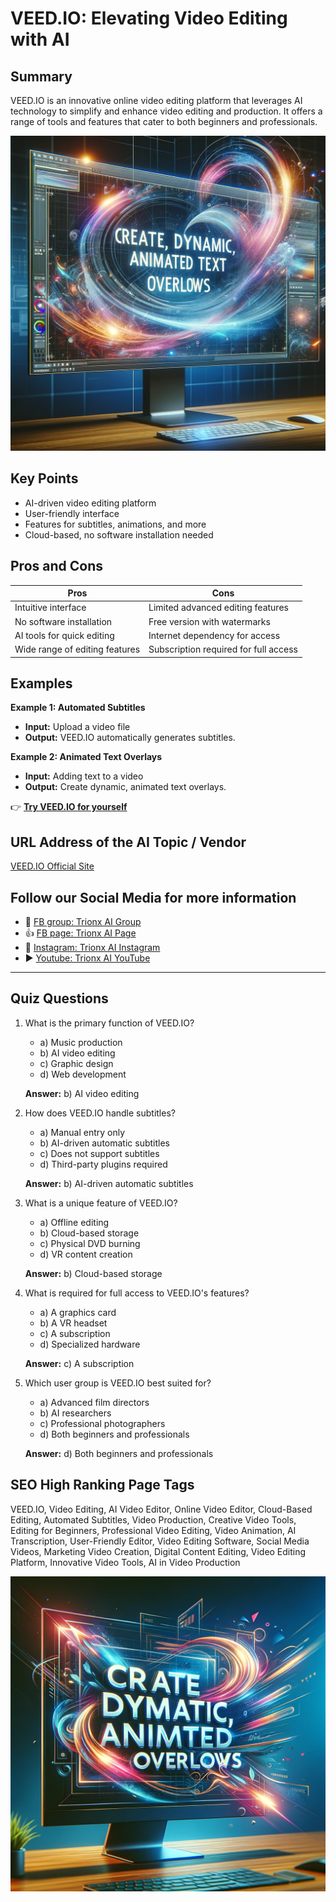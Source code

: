 
# VEED.IO: Elevating Video Editing with AI

## Summary
VEED.IO is an innovative online video editing platform that leverages AI technology to simplify and enhance video editing and production. It offers a range of tools and features that cater to both beginners and professionals.


![Alt text](veed.webp)


## Key Points
- AI-driven video editing platform
- User-friendly interface
- Features for subtitles, animations, and more
- Cloud-based, no software installation needed

## Pros and Cons

| Pros                           | Cons                               |
|--------------------------------|------------------------------------|
| Intuitive interface            | Limited advanced editing features  |
| No software installation       | Free version with watermarks       |
| AI tools for quick editing     | Internet dependency for access     |
| Wide range of editing features | Subscription required for full access |


## Examples

**Example 1: Automated Subtitles**
- **Input:** Upload a video file
- **Output:** VEED.IO automatically generates subtitles.

**Example 2: Animated Text Overlays**
- **Input:** Adding text to a video
- **Output:** Create dynamic, animated text overlays.

👉 [**Try VEED.IO for yourself**](https://www.veed.io/)

## URL Address of the AI Topic / Vendor
[VEED.IO Official Site](https://www.veed.io/)

## Follow our Social Media for more information
- 📘 <a href="https://www.facebook.com/groups/trionxai" target="_blank">FB group: Trionx AI Group</a>
- 👍 <a href="https://www.facebook.com/ai.trionxai" target="_blank">FB page: Trionx AI Page</a>
- 📸 <a href="https://www.instagram.com/trionxai/" target="_blank">Instagram: Trionx AI Instagram</a>
- ▶️ <a href="https://www.youtube.com/@robotdocs/" target="_blank">Youtube: Trionx AI YouTube</a>

---

## Quiz Questions

1. What is the primary function of VEED.IO?
   - a) Music production
   - b) AI video editing
   - c) Graphic design
   - d) Web development

   **Answer:** b) AI video editing

2. How does VEED.IO handle subtitles?
   - a) Manual entry only
   - b) AI-driven automatic subtitles
   - c) Does not support subtitles
   - d) Third-party plugins required

   **Answer:** b) AI-driven automatic subtitles

3. What is a unique feature of VEED.IO?
   - a) Offline editing
   - b) Cloud-based storage
   - c) Physical DVD burning
   - d) VR content creation

   **Answer:** b) Cloud-based storage

4. What is required for full access to VEED.IO's features?
   - a) A graphics card
   - b) A VR headset
   - c) A subscription
   - d) Specialized hardware

   **Answer:** c) A subscription

5. Which user group is VEED.IO best suited for?
   - a) Advanced film directors
   - b) AI researchers
   - c) Professional photographers
   - d) Both beginners and professionals
   
   **Answer:** d) Both beginners and professionals

## SEO High Ranking Page Tags
VEED.IO, Video Editing, AI Video Editor, Online Video Editor, Cloud-Based Editing, Automated Subtitles, Video Production, Creative Video Tools, Editing for Beginners, Professional Video Editing, Video Animation, AI Transcription, User-Friendly Editor, Video Editing Software, Social Media Videos, Marketing Video Creation, Digital Content Editing, Video Editing Platform, Innovative Video Tools, AI in Video Production


![Alt text](veedoi.webp)